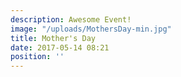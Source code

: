 ```yaml
---
description: Awesome Event!
image: "/uploads/MothersDay-min.jpg"
title: Mother's Day
date: 2017-05-14 08:21
position: ''
---
```

